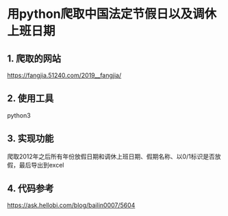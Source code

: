 # 用python爬取中国法定节假日以及调休上班日期
## 1. 爬取的网站
https://fangjia.51240.com/2019__fangjia/

## 2. 使用工具
python3

## 3. 实现功能
爬取2012年之后所有年份放假日期和调休上班日期、假期名称、以0/1标识是否放假，最后导出到excel

## 4. 代码参考
https://ask.hellobi.com/blog/bailin0007/5604
